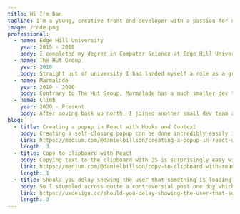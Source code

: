 ```yaml
---
title: Hi I'm Dan
tagline: I’m a young, creative front end developer with a passion for design and a challenge based in the North East.
image: /code.png
professional:
  - name: Edge Hill University
    year: 2015 - 2018
    body: I completed my degree in Computer Science at Edge Hill University where I studied a wide range of interesting topics including Machine Learning and Embedded Systems. During this time I had also taken on some work alongside a freelance developer and also found out about cheerleading which I went on to compete at the world championship in Florida three times and take home the gold medal.
  - name: The Hut Group
    year: 2018
    body: Straight out of university I had landed myself a role as a graduate front end developer at The Hut Group which is a very large online retailer owning companies such as MyProtein. In this role I was introduced to a variety of different tools and practices that really help a large company function.
  - name: Marmalade
    year: 2019 - 2020
    body: Contrary to The Hut Group, Marmalade has a much smaller dev team meaning that there is much more room for advancing technologies, impactful changes and responsibility. As a team we have worked with Gatsby, Lerna monorepos and the latest in React.
  - name: Climb
    year: 2020 - Present
    body: After moving back up north, I joined another small dev team at Climb Creative who are part of the Precision Proco Group, a huge part of printing across the country. With this new line of business came lots of new challenges and exciting projects to work on all with a very hands on approach.
blog:
  - title: Creating a popup in React with Hooks and Context
    body: Creating a self-closing popup can be done incredibly easily in React with just a few really helpful tools. All we’ll need to do is...
    link: https://medium.com/@danielbillson/creating-a-popup-in-react-with-hooks-and-context-4806bc7d82e7
    length: 3
  - title: Copy to clipboard with React
    body: Copying text to the clipboard with JS is surprisingly easy with most browsers offering a couple of different ways to do this as seen on MDN.
    link: https://medium.com/@danielbillson/copy-to-clipboard-with-react-c879e1c4027a
    length: 1
  - title: Should you delay showing the user that something is loading?
    body: So I stumbled across quite a controversial post one day which stated that as a user when you see a loading state, you think the action is taking too long. Most of what we do on the web happens pretty quickly so what is the point in showing a loading spinner for an action that happens almost immediately.
    link: https://uxdesign.cc/should-you-delay-showing-the-user-that-something-is-loading-dd43077d5fc1
    length: 3
---
```


